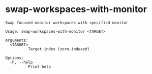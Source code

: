 # swap-workspaces-with-monitor

```
Swap focused monitor workspaces with specified monitor

Usage: swap-workspaces-with-monitor <TARGET>

Arguments:
  <TARGET>
          Target index (zero-indexed)

Options:
  -h, --help
          Print help

```